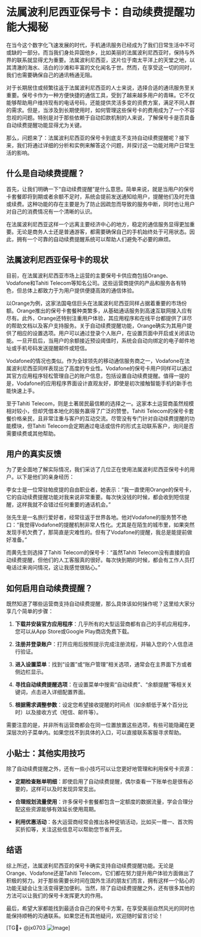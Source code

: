 # 法属波利尼西亚保号卡：自动续费提醒功能大揭秘

在当今这个数字化飞速发展的时代，手机通讯服务已经成为了我们日常生活中不可或缺的一部分。而当我们身处异国他乡，比如美丽的法属波利尼西亚时，保持与外界的联系就显得尤为重要。法属波利尼西亚，这片位于南太平洋上的天堂之地，以其清澈的海水、洁白的沙滩和丰富的文化闻名于世。然而，在享受这一切的同时，我们也需要确保自己的通讯畅通无阻。

对于长期居住或频繁往返于法属波利尼西亚的人士来说，选择合适的通讯服务至关重要。保号卡作为一种方便快捷的通信工具，受到了越来越多用户的青睐。它不仅能够帮助用户维持现有的电话号码，还能提供灵活多变的资费方案，满足不同人群的需求。但是，当涉及到长期使用时，如何管理这些保号卡的费用成为了一个不容忽视的问题。特别是对于那些依赖于自动扣款机制的人来说，了解保号卡是否具备自动续费提醒功能显得尤为关键。

那么，问题来了：法属波利尼西亚的保号卡到底支不支持自动续费提醒呢？接下来，我们将通过详细的分析和实例来解答这个问题，并探讨这一功能对用户日常生活的影响。

## 什么是自动续费提醒？

首先，让我们明确一下“自动续费提醒”是什么意思。简单来说，就是当用户的保号卡套餐即将到期或者余额不足时，系统会提前发送通知给用户，提醒他们及时充值或续费。这种功能的存在主要是为了防止因疏忽而导致的服务中断，同时也让用户对自己的消费情况有一个清晰的认识。

在法属波利尼西亚这样一个远离主要经济中心的地方，稳定的通信服务显得更加重要。无论是商务人士还是普通游客，都需要确保自己的手机始终处于可用状态。因此，拥有一个可靠的自动续费提醒系统可以帮助人们避免不必要的麻烦。

## 法属波利尼西亚保号卡的现状

目前，在法属波利尼西亚市场上运营的主要保号卡供应商包括Orange、Vodafone和Tahiti Telecom等知名公司。这些运营商提供的产品和服务各有特色，但总体上都致力于为用户提供便捷高效的通信体验。

以Orange为例，这家法国电信巨头在法属波利尼西亚同样占据着重要的市场份额。Orange推出的保号卡套餐种类繁多，从基础通话服务到高速互联网接入应有尽有。此外，Orange还特别注重用户体验，其应用程序和在线平台都提供了详尽的帮助文档以及客户支持服务。关于自动续费提醒功能，Orange确实为其用户提供了相应的设置选项。用户可以通过登录个人账户，在设置页面中开启或关闭该功能。一旦开启后，当用户的余额接近预设阈值时，系统会自动向绑定的电子邮件地址或手机号码发送提醒邮件或短信。

Vodafone的情况也类似。作为全球领先的移动通信服务商之一，Vodafone在法属波利尼西亚同样表现出了高度的专业性。Vodafone的保号卡用户同样可以通过其官方应用程序轻松管理自己的账户信息，包括设置自动续费提醒。值得一提的是，Vodafone的应用程序界面设计直观友好，即使是初次接触智能手机的新手也能快速上手。

至于Tahiti Telecom，则是土著居民最信赖的选择之一。这家本土运营商虽然规模相对较小，但却凭借本地化的服务赢得了广泛的赞誉。Tahiti Telecom的保号卡套餐价格亲民，且非常注重与客户的互动交流。尽管没有专门针对自动续费提醒的功能模块，但Tahiti Telecom会定期通过电话或信件的形式主动联系客户，询问是否需要续费或其他帮助。

## 用户的真实反馈

为了更全面地了解实际情况，我们采访了几位正在使用法属波利尼西亚保号卡的用户。以下是他们的亲身经历：

李女士是一位常驻帕皮提的自由职业者，她表示：“我一直使用Orange的保号卡，它的自动续费提醒功能对我来说非常重要。每次快没钱的时候，都会收到短信提醒，这样我就不会错过任何重要的通话机会。”

张先生是一名旅行爱好者，经常往返于世界各地。他对Vodafone的服务赞不绝口：“我觉得Vodafone的提醒机制非常人性化。尤其是在陌生的城市里，如果突然发现手机欠费了，那简直是灾难性的。但有了Vodafone的提醒，我总是能提前做好准备。”

而黄先生则选择了Tahiti Telecom的保号卡：“虽然Tahiti Telecom没有直接的自动续费提醒，但他们的人工客服真的很好。每次快到期的时候，都会有工作人员打电话过来询问情况，这让我感觉很贴心。”

## 如何启用自动续费提醒？

既然知道了哪些运营商支持自动续费提醒，那么具体该如何操作呢？这里给大家分享几个简单的步骤：

1. **下载并安装官方应用程序**：几乎所有的大型运营商都有自己的手机应用程序，您可以从App Store或Google Play商店免费下载。
   
2. **注册并登录账户**：打开应用后按照提示完成注册流程，并输入您的个人信息进行验证。
   
3. **进入设置菜单**：找到“设置”或“账户管理”相关选项，通常会在主界面下方或者侧边栏显示。
   
4. **寻找自动续费提醒选项**：在设置菜单中搜索“自动续费”、“余额提醒”等相关关键词，点击进入详细配置界面。
   
5. **根据需求调整参数**：设定您希望接收提醒的时间点（如余额低于某个百分比时）以及接收方式（短信、邮件等）。

需要注意的是，并非所有运营商都会在同一位置放置这些选项，有些可能隐藏在更深层次的子菜单内。如果您找不到具体的入口，可以直接联系客服寻求帮助。

## 小贴士：其他实用技巧

除了自动续费提醒之外，还有一些小技巧可以让您更好地管理和利用保号卡资源：

- **定期检查账单明细**：即使启用了自动续费提醒，偶尔查看一下账单也是很有必要的，这样可以及时发现异常支出。
  
- **合理规划流量使用**：许多保号卡套餐都包含一定额度的数据流量，学会合理分配这些资源能够有效延长使用周期。
  
- **利用优惠活动**：各大运营商经常会推出各种促销活动，比如买一赠一、首次购买折扣等，关注这些信息可以帮助您节省开支。

## 结语

综上所述，法属波利尼西亚的保号卡确实支持自动续费提醒功能。无论是Orange、Vodafone还是Tahiti Telecom，它们都在努力提升用户体验方面做出了积极的努力。对于那些需要长时间在国外生活的朋友们而言，拥有这样一个贴心的功能无疑会让生活变得更加便利。当然，除了自动续费提醒之外，还有很多其他的方法可以让我们的保号卡发挥更大的作用。

最后，希望大家都能找到最适合自己的保号卡方案，在享受美丽自然风光的同时也能保持顺畅的沟通联系。如果您还有其他疑问，欢迎随时留言讨论！

[TG💪+ @jx0703 ![Image](https://github.com/user-attachments/assets/dbca1d08-cadb-493c-b0ec-ad6f7a83f270)]